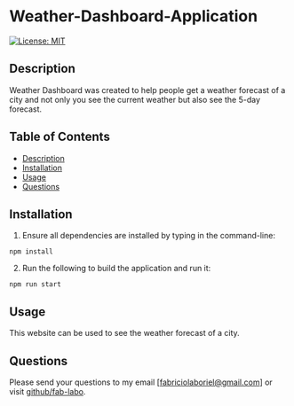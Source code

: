 # Weather-Dashboard-Application

[![License: MIT](https://img.shields.io/badge/License-MIT-yellow.svg)](https://opensource.org/licenses/MIT)

## Description
Weather Dashboard was created to help people get a weather forecast of a city and not only you see the current weather but also see the 5-day forecast. 

## Table of Contents
  * [Description](#description)
  * [Installation](#installation)
  * [Usage](#usage)
  * [Questions](#questions)

## Installation

1. Ensure all dependencies are installed by typing in the command-line:
```
npm install
```
2. Run the following to build the application and run it:
```
npm run start
```

## Usage
This website can be used to see the weather forecast of a city.


## Questions
Please send your questions to my email [fabriciolaboriel@gmail.com] or visit [github/fab-labo](https://github.com/fab-labo).
